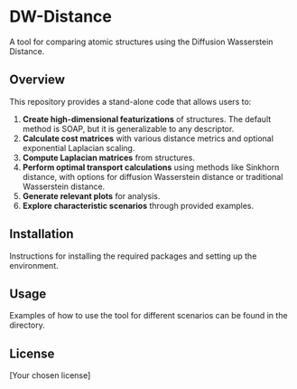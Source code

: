 # DW-Distance

A tool for comparing atomic structures using the Diffusion Wasserstein Distance.

## Overview

This repository provides a stand-alone code that allows users to:

1. **Create high-dimensional featurizations** of structures. The default method is SOAP, but it is generalizable to any descriptor.
2. **Calculate cost matrices** with various distance metrics and optional exponential Laplacian scaling.
3. **Compute Laplacian matrices** from structures.
4. **Perform optimal transport calculations** using methods like Sinkhorn distance, with options for diffusion Wasserstein distance or traditional Wasserstein distance.
5. **Generate relevant plots** for analysis.
6. **Explore characteristic scenarios** through provided examples.

## Installation

Instructions for installing the required packages and setting up the environment.

## Usage

Examples of how to use the tool for different scenarios can be found in the  directory.

## License

[Your chosen license]

